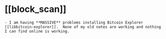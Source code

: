 # [[block_scan]]
	- I am having **MASSIVE** problems installing Bitcoin Explorer [[libbitcoin-explorer]].  None of my old notes are working and nothing I can find online is working.